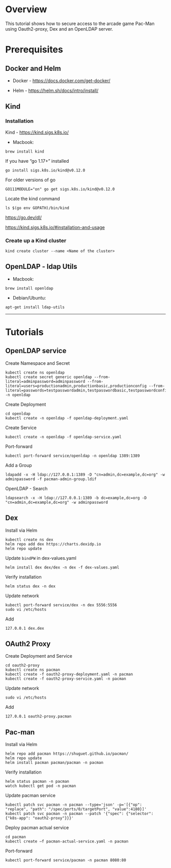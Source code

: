 # Overview #
This tutorial shows how to secure access to the arcade game Pac-Man using Oauth2-proxy, Dex and an OpenLDAP server.

# Prerequisites #
## Docker and Helm ##

* Docker - https://docs.docker.com/get-docker/​

* Helm - https://helm.sh/docs/intro/install/

## Kind ##
### Installation

Kind - https://kind.sigs.k8s.io/​

* Macbook:
```
brew install kind
```

If you have “go 1.17+” installed​
```
go install sigs.k8s.io/kind@v0.12.0​
```

For older versions of go​
```
GO111MODULE="on" go get sigs.k8s.io/kind@v0.12.0
```

Locate the kind command​
```
ls $(go env GOPATH)/bin/kind​
```

https://go.dev/dl/​

https://kind.sigs.k8s.io/#installation-and-usage

### Create up a Kind cluster
```
kind create cluster --name <Name of the cluster>
```
## OpenLDAP - ldap Utils​
* Macbook:​
```
brew install openldap​
```
* Debian/Ubuntu:​
```
apt-get install ldap-utils
```
----
# Tutorials #
## OpenLDAP service ##
Create Namespace and Secret​
```
kubectl create ns openldap​
kubectl create secret generic openldap --from-literal=adminpassword=adminpassword --from-literal=users=productionadmin,productionbasic,productionconfig --from-literal=passwords=testpasswordadmin,testpasswordbasic,testpasswordconfig -n openldap
```

Create Deployment​
```
cd openldap​
kubectl create -n openldap -f openldap-deployment.yaml​
```

Create Service
```
kubectl create -n openldap -f openldap-service.yaml​
```

Port-forward
```
kubectl port-forward service/openldap -n openldap 1389:1389
```

Add a Group​
```
ldapadd -x -H ldap://127.0.0.1:1389 -D "cn=admin,dc=example,dc=org" -w adminpassword -f pacman-admin-group.ldif
```

OpenLDAP - Search
```
ldapsearch -x -H ldap://127.0.0.1:1389 -b dc=example,dc=org -D "cn=admin,dc=example,dc=org" -w adminpassword​
```

## Dex ##
Install via Helm
```
kubectl create ns dex​
helm repo add dex https://charts.dexidp.io​
helm repo update​
```

Update `bindPW` in dex-values.yaml
```
helm install dex dex/dex -n dex -f dex-values.yaml
```

Verify installation
```
helm status dex -n dex
```

Update network
```
kubectl port-forward service/dex -n dex 5556:5556
sudo vi /etc/hosts
```
Add
```
127.0.0.1 dex.dex
```

## OAuth2 Proxy ##
Create Deployment and Service
```
cd oauth2-proxy
kubectl create ns pacman
kubectl create -f oauth2-proxy-deployment.yaml -n pacman
kubectl create -f oauth2-proxy-service.yaml -n pacman
```
Update network
```
sudo vi /etc/hosts
```
Add
```
127.0.0.1 oauth2-proxy.pacman
```

## Pac-man ##
Install via Helm
```
helm repo add pacman https://shuguet.github.io/pacman/
helm repo update
helm install pacman pacman/pacman -n pacman
```

Verify installation
```
helm status pacman -n pacman
watch kubectl get pod -n pacman
```

Update pacman service
```
kubectl patch svc pacman -n pacman --type='json' -p='[{"op": "replace", "path": "/spec/ports/0/targetPort", "value":4180}]'
kubectl patch svc pacman -n pacman --patch '{"spec": {"selector": {"k8s-app": "oauth2-proxy"}}}'
```

Deploy pacman actual service
```
cd pacman
kubectl create –f pacman-actual-service.yaml -n pacman
```

Port-forward
```
kubectl port-forward service/pacman -n pacman 8080:80
```







​

​

​


​

​
